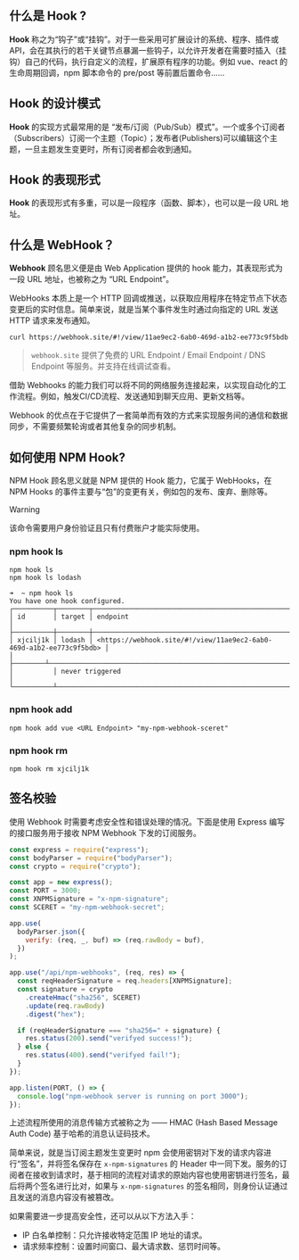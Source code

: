 ## 什么是 Hook ?

**Hook** 称之为“钩子”或“挂钩”。对于一些采用可扩展设计的系统、程序、插件或 API，会在其执行的若干关键节点暴漏一些钩子，以允许开发者在需要时插入（挂钩）自己的代码，执行自定义的流程，扩展原有程序的功能。例如 vue、react 的生命周期回调，npm 脚本命令的 pre/post 等前置后置命令......

## Hook 的设计模式

**Hook** 的实现方式最常用的是 “发布/订阅（Pub/Sub）模式”。一个或多个订阅者（Subscribers）订阅一个主题（Topic）；发布者(Publishers)可以编辑这个主题，一旦主题发生变更时，所有订阅者都会收到通知。

## Hook 的表现形式

**Hook** 的表现形式有多重，可以是一段程序（函数、脚本），也可以是一段 URL 地址。

## 什么是 WebHook？

**Webhook** 顾名思义便是由 Web Application 提供的 hook 能力，其表现形式为一段 URL 地址，也被称之为 “URL Endpoint”。

WebHooks 本质上是一个 HTTP 回调或推送，以获取应用程序在特定节点下状态变更后的实时信息。简单来说，就是当某个事件发生时通过向指定的 URL 发送 HTTP 请求来发布通知。

```shell
curl https://webhook.site/#!/view/11ae9ec2-6ab0-469d-a1b2-ee773c9f5bdb
```

> `webhook.site` 提供了免费的 URL Endpoint / Email Endpoint / DNS Endpoint 等服务。并支持在线调试查看。

借助 Webhooks 的能力我们可以将不同的网络服务连接起来，以实现自动化的工作流程。例如，触发CI/CD流程、发送通知到聊天应用、更新文档等。

Webhook 的优点在于它提供了一套简单而有效的方式来实现服务间的通信和数据同步，不需要频繁轮询或者其他复杂的同步机制。

## 如何使用 NPM Hook?

NPM Hook 顾名思义就是 NPM 提供的 Hook 能力，它属于 WebHooks，在 NPM Hooks 的事件主要与“包”的变更有关，例如包的发布、废弃、删除等。

>[!WARNING]
>该命令需要用户身份验证且只有付费账户才能实际使用。

### npm hook ls

```shell
npm hook ls 
npm hook ls lodash
```

```text
➜  ~ npm hook ls
You have one hook configured.
┌──────────┬────────┬───────────────────────────────────────────────────────────────────┐
│ id       │ target │ endpoint                                                          │
├──────────┼────────┼───────────────────────────────────────────────────────────────────┤
│ xjcilj1k │ lodash │ <https://webhook.site/#!/view/11ae9ec2-6ab0-469d-a1b2-ee773c9f5bdb> │
│          ├────────┴───────────────────────────────────────────────────────────────────┤
│          │ never triggered                                                            │
└──────────┴────────────────────────────────────────────────────────────────────────────┘
```

### npm hook add

```shell
npm hook add vue <URL Endpoint> "my-npm-webhook-sceret"
```

### npm hook rm

```shell
npm hook rm xjcilj1k
```

## 签名校验

使用 Webhook 时需要考虑安全性和错误处理的情况。下面是使用 Express 编写的接口服务用于接收 NPM Webhook 下发的订阅服务。

```jsx
const express = require("express");
const bodyParser = require("bodyParser");
const crypto = require("crypto");

const app = new express();
const PORT = 3000;
const XNPMSignature = "x-npm-signature";
const SCERET = "my-npm-webhook-secret";

app.use(
  bodyParser.json({
    verify: (req, _, buf) => (req.rawBody = buf),
  })
);

app.use("/api/npm-webhooks", (req, res) => {
  const reqHeaderSignature = req.headers[XNPMSignature];
  const signature = crypto
    .createHmac("sha256", SCERET)
    .update(req.rawBody)
    .digest("hex");

  if (reqHeaderSignature === "sha256=" + signature) {
    res.status(200).send("verifyed success!");
  } else {
    res.status(400).send("verifyed fail!");
  }
});

app.listen(PORT, () => {
  console.log("npm-webhook server is running on port 3000");
});
```

上述流程所使用的消息传输方式被称之为 —— HMAC (Hash Based Message Auth Code) 基于哈希的消息认证码技术。

简单来说，就是当订阅主题发生变更时 npm 会使用密钥对下发的请求内容进行“签名”，并将签名保存在 `x-npm-signatures` 的 Header 中一同下发。服务的订阅者在接收到请求时，基于相同的流程对请求的原始内容也使用密钥进行签名，最后将两个签名进行比对，如果与 `x-npm-signatures` 的签名相同，则身份认证通过且发送的消息内容没有被篡改。

如果需要进一步提高安全性，还可以从以下方法入手：
- IP 白名单控制：只允许接收特定范围 IP 地址的请求。
- 请求频率控制：设置时间窗口、最大请求数、惩罚时间等。
